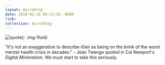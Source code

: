 ```yaml
---
layout: microblog
date: 2019-02-16 09:17:33 -0600
link:
collection: microblog
---
```

![quote](https://brianlundin.com/images/microblog/2019-02-16_09-17-09.jpeg){: .img-fluid}

"It's not an exaggeration to describe iGen as being on the brink of the worst mental-health crisis in decades." - Jean Twenge quoted in Cal Newport's _Digital Minimalism_. We must start to take this seriously.
